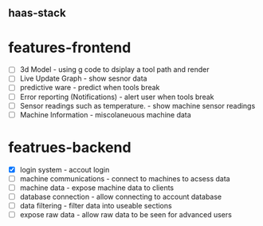 ## haas-stack

# features-frontend

- [ ] 3d Model - using g code to dsiplay a tool path and render
- [ ] Live Update Graph - show sesnor data
- [ ] predictive ware - predict when tools break 
- [ ] Error reporting (Notifications) - alert user when tools break
- [ ] Sensor readings such as temperature. - show machine sensor readings
- [ ] Machine Information - miscolaneuous machine data

# featrues-backend

- [x] login system - accout login
- [ ] machine communications - connect to machines to acsess data
- [ ] machine data - expose machine data to clients
- [ ] database connection - allow connecting to account database
- [ ] data filtering - filter data into useable sections
- [ ] expose raw data - allow raw data to be seen for advanced users
